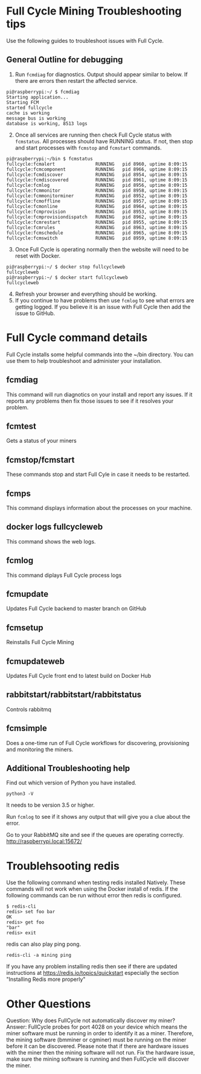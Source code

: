 # Full Cycle Mining Troubleshooting tips
Use the following guides to troubleshoot issues with Full Cycle.

## General Outline for debugging
1. Run `fcmdiag` for diagnostics. Output should appear similar to below. If there are errors then restart the affected service.
```
pi@raspberrypi:~/ $ fcmdiag
Starting application...
Starting FCM
started fullcycle
cache is working
message bus is working
database is working, 8513 logs
```
2. Once all services are running then check Full Cycle status with `fcmstatus`. All processes should have RUNNING status. If not, then stop and start processes with `fcmstop` and `fcmstart` commands.
```
pi@raspberrypi:~/bin $ fcmstatus
fullcycle:fcmalert               RUNNING   pid 8960, uptime 8:09:15
fullcycle:fcmcomponent           RUNNING   pid 8966, uptime 8:09:15
fullcycle:fcmdiscover            RUNNING   pid 8954, uptime 8:09:15
fullcycle:fcmdiscovered          RUNNING   pid 8961, uptime 8:09:15
fullcycle:fcmlog                 RUNNING   pid 8956, uptime 8:09:15
fullcycle:fcmmonitor             RUNNING   pid 8958, uptime 8:09:15
fullcycle:fcmmonitorminer        RUNNING   pid 8952, uptime 8:09:15
fullcycle:fcmoffline             RUNNING   pid 8957, uptime 8:09:15
fullcycle:fcmonline              RUNNING   pid 8964, uptime 8:09:15
fullcycle:fcmprovision           RUNNING   pid 8953, uptime 8:09:15
fullcycle:fcmprovisiondispatch   RUNNING   pid 8962, uptime 8:09:15
fullcycle:fcmrestart             RUNNING   pid 8955, uptime 8:09:15
fullcycle:fcmrules               RUNNING   pid 8963, uptime 8:09:15
fullcycle:fcmschedule            RUNNING   pid 8965, uptime 8:09:15
fullcycle:fcmswitch              RUNNING   pid 8959, uptime 8:09:15
```
3. Once Full Cycle is operating normally then the website will need to be reset with Docker.
```
pi@raspberrypi:~/ $ docker stop fullcycleweb
fullcycleweb
pi@raspberrypi:~/ $ docker start fullcycleweb
fullcycleweb
```

4. Refresh your browser and everything should be working.
5. If you continue to have problems then use `fcmlog` to see what errors are getting logged. If you believe it is an issue with Full Cycle then add the issue to GitHub.

# Full Cycle command details
Full Cycle installs some helpful commands into the ~/bin directory. You can use them to help troubleshoot and administer your installation.

## fcmdiag
This command will run diagnotics on your install and report any issues. If it reports any problems then fix those issues to see if it resolves your problem.

## fcmtest
Gets a status of your miners

## fcmstop/fcmstart
These commands stop and start Full Cyle in case it needs to be restarted.

## fcmps
This command displays information about the processes on your machine.

## docker logs fullcycleweb
This command shows the web logs.

## fcmlog
This command diplays Full Cycle process logs

## fcmupdate
Updates Full Cycle backend to master branch on GitHub

## fcmsetup
Reinstalls Full Cycle Mining

## fcmupdateweb
Updates Full Cycle front end to latest build on Docker Hub

## rabbitstart/rabbitstart/rabbitstatus
Controls rabbitmq

## fcmsimple
Does a one-time run of Full Cycle workflows for discovering, provisioning and monitoring the miners.

## Additional Troubleshooting help
Find out which version of Python you have installed.
```
python3 -V
```
It needs to be version 3.5 or higher.

Run `fcmlog` to see if it shows any output that will give you a clue
about the error.

Go to your RabbitMQ site and see if  the queues are operating correctly.
http://raspberrypi.local:15672/

# Troublehsooting redis
Use the following command when testing redis installed Natively.
These commands will not work when using the Docker install of redis.
If the following commands can be run without error then redis is configured.
```
$ redis-cli
redis> set foo bar
OK
redis> get foo
"bar"
redis> exit
```
redis can also play ping pong.
```
redis-cli -a mining ping
```
If you have any problem installing redis then see if there are
updated instructions at https://redis.io/topics/quickstart especially
the section "Installing Redis more properly"

# Other Questions

Question: Why does FullCycle not automatically discover my miner?  
Answer: FullCycle probes for port 4028 on your device which means the miner software must be running in order to identify it as a miner. Therefore, the mining software (bmminer or cgminer) must be running on the miner before it can be discovered. Please note that if there are hardware issues with the miner then the mining software will not run. Fix the hardware issue, make sure the mining software is running and then FullCycle will discover the miner.

